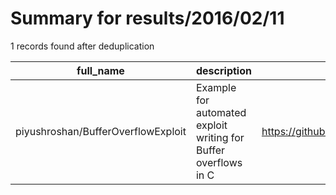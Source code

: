 
# Summary for results/2016/02/11
    
1 records found after deduplication

| full_name | description | html_url | matched_list | matched_count | pushed_at | size | stargazers_count | language | forks_count | vul_ids |
|------------------------------------|-----------------------------------------------------------------|-------------------------------------------------------|----------------|-----------------|---------------------------|--------|--------------------|------------|---------------|-----------|
| piyushroshan/BufferOverflowExploit | Example for automated exploit writing for Buffer overflows in C | https://github.com/piyushroshan/BufferOverflowExploit | ['exploit'] | 1 | 2016-02-11 21:29:02+00:00 | 10 | 1 | C | 0 | [] |
